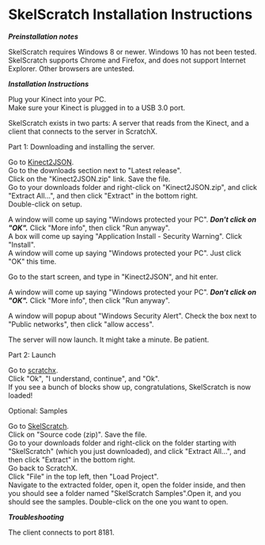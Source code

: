 # SkelScratch Installation Instructions

***Preinstallation notes***

SkelScratch requires Windows 8 or newer. Windows 10 has not been tested.  
SkelScratch supports Chrome and Firefox, and does not support Internet Explorer. Other browsers are untested.

***Installation Instructions***

Plug your Kinect into your PC.  
Make sure your Kinect is plugged in to a USB 3.0 port.

SkelScratch exists in two parts: A server that reads from the Kinect, and a client that connects to the server in ScratchX.

Part 1: Downloading and installing the server.

Go to <a href="https://github.com/visor841/Kinect2JSON/releases" target="_blank">Kinect2JSON</a>.  
Go to the downloads section next to "Latest release".  
Click on the "Kinect2JSON.zip" link. Save the file.  
Go to your downloads folder and right-click on "Kinect2JSON.zip", and click "Extract All...", and then click "Extract" in the bottom right.  
Double-click on setup.

A window will come up saying "Windows protected your PC". ***Don't click on "OK".*** Click "More info", then click "Run anyway".  
A box will come up saying "Application Install - Security Warning". Click "Install".  
A window will come up saying "Windows protected your PC". Just click "OK" this time.

Go to the start screen, and type in "Kinect2JSON", and hit enter.

A window will come up saying "Windows protected your PC". ***Don't click on "OK".*** Click "More info", then click "Run anyway".

A window will popup about "Windows Security Alert". Check the box next to "Public networks", then click "allow access".

The server will now launch.  It might take a minute. Be patient.

Part 2: Launch

Go to <a href="http://www.scratchx.org/?url=http://visor841.github.io/SkelScratch/SkelScratch.js#scratch" target="_blank">scratchx</a>.   
Click "Ok", "I understand, continue", and "Ok".  
If you see a bunch of blocks show up, congratulations, SkelScratch is now loaded!

Optional: Samples

Go to <a href="https://github.com/visor841/SkelScratch/releases" target="_blank">SkelScratch</a>.  
Click on "Source code (zip)". Save the file.  
Go to your downloads folder and right-click on the folder starting with "SkelScratch" (which you just downloaded), and click "Extract All...", and then click "Extract" in the bottom right.  
Go back to ScratchX.  
Click "File" in the top left, then "Load Project".  
Navigate to the extracted folder, open it, open the folder inside, and then you should see a folder named "SkelScratch Samples".Open it, and you should see the samples. Double-click on the one you want to open.

***Troubleshooting***

The client connects to port 8181.